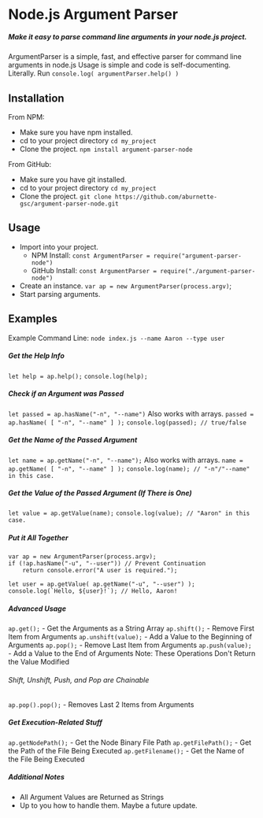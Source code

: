 # Node.js Argument Parser
##### Make it easy to parse command line arguments in your node.js project.

ArgumentParser is a simple, fast, and effective parser for command line arguments in node.js
Usage is simple and code is self-documenting. Literally.
Run `console.log( argumentParser.help() )`
## Installation

From NPM:
- Make sure you have npm installed.
- cd to your project directory `cd my_project`
- Clone the project. `npm install argument-parser-node`

From GitHub:
- Make sure you have git installed.
- cd to your project directory `cd my_project`
- Clone the project. `git clone https://github.com/aburnette-gsc/argument-parser-node.git`

## Usage
- Import into your project.
    - NPM Install: `const ArgumentParser = require("argument-parser-node")`
    - GitHub Install: `const ArgumentParser = require("./argument-parser-node")`
- Create an instance. `var ap = new ArgumentParser(process.argv)`;
- Start parsing arguments.

## Examples
Example Command Line: `node index.js --name Aaron --type user`

##### Get the Help Info
`let help = ap.help();`
`console.log(help);`

##### Check if an Argument was Passed
`let passed = ap.hasName("-n", "--name")`
Also works with arrays.
`passed = ap.hasName( [ "-n", "--name" ] );`
`console.log(passed); // true/false`

##### Get the Name of the Passed Argument
`let name = ap.getName("-n", "--name");`
Also works with arrays.
`name = ap.getName( [ "-n", "--name" ] );`
`console.log(name); // "-n"/"--name" in this case.`

##### Get the Value of the Passed Argument (If There is One)
`let value = ap.getValue(name);`
`console.log(value); // "Aaron" in this case.`

##### Put it All Together
````
var ap = new ArgumentParser(process.argv);
if (!ap.hasName("-u", "--user")) // Prevent Continuation
    return console.error("A user is required.");

let user = ap.getValue( ap.getName("-u", "--user") );
console.log(`Hello, ${user}!`); // Hello, Aaron!
````
    

##### Advanced Usage
`ap.get();` - Get the Arguments as a String Array
`ap.shift();` - Remove First Item from Arguments
`ap.unshift(value);` - Add a Value to the Beginning of Arguments
`ap.pop();` - Remove Last Item from Arguments
`ap.push(value);` - Add a Value to the End of Arguments
Note: These Operations Don't Return the Value Modified
###### Shift, Unshift, Push, and Pop are Chainable
`ap.pop().pop();` - Removes Last 2 Items from Arguments

##### Get Execution-Related Stuff
`ap.getNodePath();` - Get the Node Binary File Path
`ap.getFilePath();` - Get the Path of the File Being Executed
`ap.getFilename();` - Get the Name of the File Being Executed


##### Additional Notes
- All Argument Values are Returned as Strings
- Up to you how to handle them. Maybe a future update.